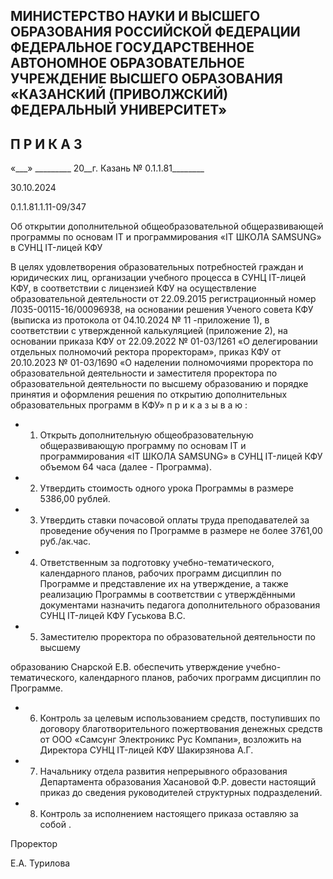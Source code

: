 <!-- image -->

## МИНИСТЕРСТВО НАУКИ И ВЫСШЕГО ОБРАЗОВАНИЯ РОССИЙСКОЙ ФЕДЕРАЦИИ ФЕДЕРАЛЬНОЕ ГОСУДАРСТВЕННОЕ АВТОНОМНОЕ ОБРАЗОВАТЕЛЬНОЕ УЧРЕЖДЕНИЕ ВЫСШЕГО ОБРАЗОВАНИЯ «КАЗАНСКИЙ (ПРИВОЛЖСКИЙ) ФЕДЕРАЛЬНЫЙ УНИВЕРСИТЕТ»

## П Р И К А З

«\_\_\_» \_\_\_\_\_\_\_\_\_ 20\_\_г.                            Казань                                 № 0.1.1.81\_\_\_\_\_\_\_\_

30.10.2024

0.1.1.81.1.11-09/347

Об открытии дополнительной общеобразовательной общеразвивающей программы по основам IT и программирования «IT ШКОЛА SAMSUNG» в СУНЦ IT-лицей КФУ

В  целях  удовлетворения  образовательных  потребностей  граждан  и  юридических лиц, организации учебного процесса в СУНЦ IT-лицей КФУ, в соответствии с лицензией КФУ  на  осуществление  образовательной  деятельности  от  22.09.2015  регистрационный номер Л035-00115-16/00096938, на основании решения Ученого совета КФУ (выписка из протокола от 04.10.2024 № 11 -приложение 1), в соответствии с утвержденной калькуляцией (приложение 2), на основании приказа КФУ от 22.09.2022 № 01-03/1261 «О делегировании отдельных полномочий ректора проректорам», приказ КФУ от 20.10.2023 № 01-03/1690 «О наделении полномочиями проректора по образовательной деятельности и заместителя проректора по образовательной деятельности по высшему образованию и порядке принятия и оформления решения по открытию дополнительных образовательных программ в КФУ» п р и к а з ы в а ю :

- 1. Открыть дополнительную общеобразовательную общеразвивающую программу по  основам  IT  и  программирования  «IT  ШКОЛА  SAMSUNG»  в  СУНЦ  IT-лицей  КФУ объемом 64 часа (далее - Программа).
- 2. Утвердить стоимость одного урока Программы в размере 5386,00 рублей.
- 3. Утвердить  ставки почасовой оплаты  труда преподавателей за проведение обучения по Программе в размере не более 3761,00 руб./ак.час.
- 4. Ответственным  за  подготовку учебно-тематического, календарного планов, рабочих программ дисциплин по Программе и представление их на утверждение, а также реализацию Программы в соответствии с утверждёнными документами назначить педагога дополнительного образования СУНЦ IT-лицей КФУ Гуськова В.С.
- 5. Заместителю проректора по образовательной деятельности по высшему

образованию Снарской Е.В. обеспечить утверждение учебно-тематического, календарного планов, рабочих программ дисциплин по Программе.

- 6. Контроль  за целевым  использованием  средств, поступивших  по  договору благотворительного пожертвования денежных средств от ООО «Самсунг Электроникс Рус Компани», возложить на Директора СУНЦ IT-лицей КФУ Шакирзянова А.Г.
- 7. Начальнику отдела развития непрерывного образования Департамента образования  Хасановой  Ф.Р.  довести  настоящий  приказ  до  сведения  руководителей структурных подразделений.
- 8. Контроль за исполнением настоящего приказа оставляю за собой .

Проректор

<!-- image -->

Е.А. Турилова